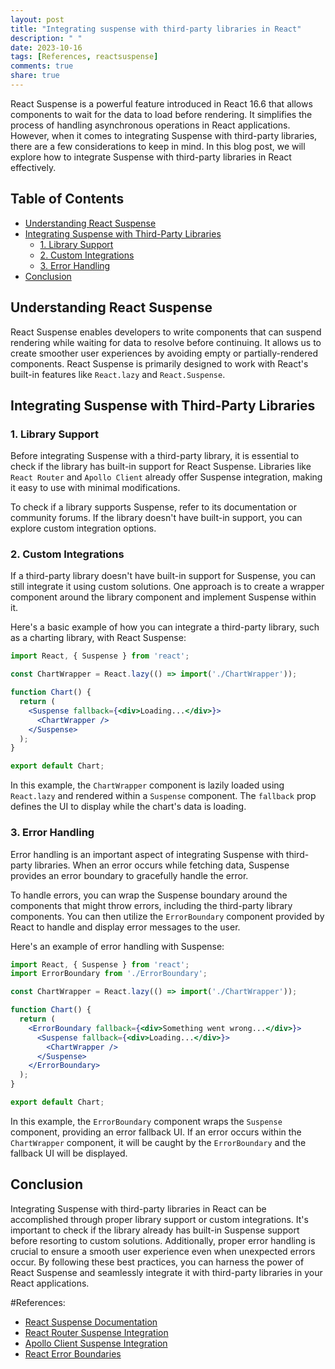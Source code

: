 ```yaml
---
layout: post
title: "Integrating suspense with third-party libraries in React"
description: " "
date: 2023-10-16
tags: [References, reactsuspense]
comments: true
share: true
---
```


React Suspense is a powerful feature introduced in React 16.6 that allows components to wait for the data to load before rendering. It simplifies the process of handling asynchronous operations in React applications. However, when it comes to integrating Suspense with third-party libraries, there are a few considerations to keep in mind. In this blog post, we will explore how to integrate Suspense with third-party libraries in React effectively.

## Table of Contents
- [Understanding React Suspense](#understanding-react-suspense)
- [Integrating Suspense with Third-Party Libraries](#integrating-suspense-with-third-party-libraries)
    - [1. Library Support](#1-library-support)
    - [2. Custom Integrations](#2-custom-integrations)
    - [3. Error Handling](#3-error-handling)
- [Conclusion](#conclusion)

## Understanding React Suspense

React Suspense enables developers to write components that can suspend rendering while waiting for data to resolve before continuing. It allows us to create smoother user experiences by avoiding empty or partially-rendered components. React Suspense is primarily designed to work with React's built-in features like `React.lazy` and `React.Suspense`.

## Integrating Suspense with Third-Party Libraries

### 1. Library Support

Before integrating Suspense with a third-party library, it is essential to check if the library has built-in support for React Suspense. Libraries like `React Router` and `Apollo Client` already offer Suspense integration, making it easy to use with minimal modifications.

To check if a library supports Suspense, refer to its documentation or community forums. If the library doesn't have built-in support, you can explore custom integration options.

### 2. Custom Integrations

If a third-party library doesn't have built-in support for Suspense, you can still integrate it using custom solutions. One approach is to create a wrapper component around the library component and implement Suspense within it.

Here's a basic example of how you can integrate a third-party library, such as a charting library, with React Suspense:

```jsx
import React, { Suspense } from 'react';

const ChartWrapper = React.lazy(() => import('./ChartWrapper'));

function Chart() {
  return (
    <Suspense fallback={<div>Loading...</div>}>
      <ChartWrapper />
    </Suspense>
  );
}

export default Chart;
```

In this example, the `ChartWrapper` component is lazily loaded using `React.lazy` and rendered within a `Suspense` component. The `fallback` prop defines the UI to display while the chart's data is loading.

### 3. Error Handling

Error handling is an important aspect of integrating Suspense with third-party libraries. When an error occurs while fetching data, Suspense provides an error boundary to gracefully handle the error.

To handle errors, you can wrap the Suspense boundary around the components that might throw errors, including the third-party library components. You can then utilize the `ErrorBoundary` component provided by React to handle and display error messages to the user.

Here's an example of error handling with Suspense:

```jsx
import React, { Suspense } from 'react';
import ErrorBoundary from './ErrorBoundary';

const ChartWrapper = React.lazy(() => import('./ChartWrapper'));

function Chart() {
  return (
    <ErrorBoundary fallback={<div>Something went wrong...</div>}>
      <Suspense fallback={<div>Loading...</div>}>
        <ChartWrapper />
      </Suspense>
    </ErrorBoundary>
  );
}

export default Chart;
```

In this example, the `ErrorBoundary` component wraps the `Suspense` component, providing an error fallback UI. If an error occurs within the `ChartWrapper` component, it will be caught by the `ErrorBoundary` and the fallback UI will be displayed.

## Conclusion

Integrating Suspense with third-party libraries in React can be accomplished through proper library support or custom integrations. It's important to check if the library already has built-in Suspense support before resorting to custom solutions. Additionally, proper error handling is crucial to ensure a smooth user experience even when unexpected errors occur. By following these best practices, you can harness the power of React Suspense and seamlessly integrate it with third-party libraries in your React applications.

#References:
- [React Suspense Documentation](https://reactjs.org/docs/react-api.html#reactsuspense)
- [React Router Suspense Integration](https://reacttraining.com/react-router/web/guides/code-splitting)
- [Apollo Client Suspense Integration](https://www.apollographql.com/docs/react/performance/react-components/)
- [React Error Boundaries](https://reactjs.org/docs/error-boundaries.html)